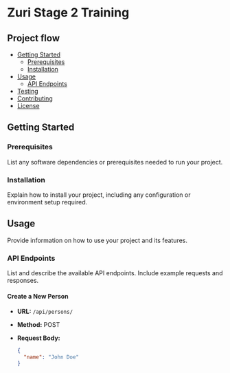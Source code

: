 # Zuri Stage 2 Training

## Project flow

- [Getting Started](#getting-started)
  - [Prerequisites](#prerequisites)
  - [Installation](#installation)
- [Usage](#usage)
  - [API Endpoints](#api-endpoints)
- [Testing](#testing)
- [Contributing](#contributing)
- [License](#license)


## Getting Started


### Prerequisites

List any software dependencies or prerequisites needed to run your project.

### Installation

Explain how to install your project, including any configuration or environment setup required.

## Usage

Provide information on how to use your project and its features.

### API Endpoints

List and describe the available API endpoints. Include example requests and responses.

#### Create a New Person

- **URL:** `/api/persons/`
- **Method:** POST
- **Request Body:**

  ```json
  {
    "name": "John Doe"
  }
  
